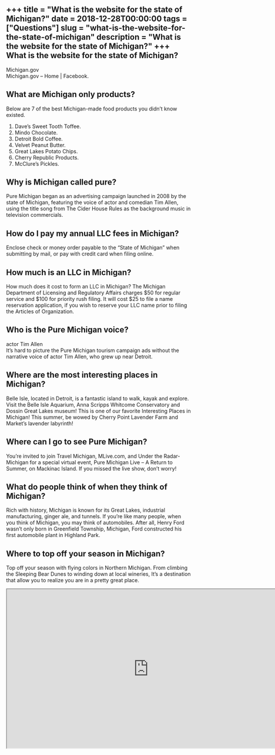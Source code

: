 +++
title = "What is the website for the state of Michigan?"
date = 2018-12-28T00:00:00
tags = ["Questions"]
slug = "what-is-the-website-for-the-state-of-michigan"
description = "What is the website for the state of Michigan?"
+++
What is the website for the state of Michigan?
----------------------------------------------

Michigan.gov  
Michigan.gov – Home | Facebook.

What are Michigan only products?
--------------------------------

Below are 7 of the best Michigan-made food products you didn’t know existed.

1. Dave’s Sweet Tooth Toffee.
2. Mindo Chocolate.
3. Detroit Bold Coffee.
4. Velvet Peanut Butter.
5. Great Lakes Potato Chips.
6. Cherry Republic Products.
7. McClure’s Pickles.

Why is Michigan called pure?
----------------------------

Pure Michigan began as an advertising campaign launched in 2008 by the state of Michigan, featuring the voice of actor and comedian Tim Allen, using the title song from The Cider House Rules as the background music in television commercials.

How do I pay my annual LLC fees in Michigan?
--------------------------------------------

Enclose check or money order payable to the “State of Michigan” when submitting by mail, or pay with credit card when filing online.

How much is an LLC in Michigan?
-------------------------------

How much does it cost to form an LLC in Michigan? The Michigan Department of Licensing and Regulatory Affairs charges $50 for regular service and $100 for priority rush filing. It will cost $25 to file a name reservation application, if you wish to reserve your LLC name prior to filing the Articles of Organization.

Who is the Pure Michigan voice?
-------------------------------

actor Tim Allen  
It’s hard to picture the Pure Michigan tourism campaign ads without the narrative voice of actor Tim Allen, who grew up near Detroit.

Where are the most interesting places in Michigan?
--------------------------------------------------

Belle Isle, located in Detroit, is a fantastic island to walk, kayak and explore. Visit the Belle Isle Aquarium, Anna Scripps Whitcome Conservatory and Dossin Great Lakes museum! This is one of our favorite Interesting Places in Michigan! This summer, be wowed by Cherry Point Lavender Farm and Market’s lavender labyrinth!

Where can I go to see Pure Michigan?
------------------------------------

You’re invited to join Travel Michigan, MLive.com, and Under the Radar-Michigan for a special virtual event, Pure Michigan Live – A Return to Summer, on Mackinac Island. If you missed the live show, don’t worry!

What do people think of when they think of Michigan?
----------------------------------------------------

Rich with history, Michigan is known for its Great Lakes, industrial manufacturing, ginger ale, and tunnels. If you’re like many people, when you think of Michigan, you may think of automobiles. After all, Henry Ford wasn’t only born in Greenfield Township, Michigan, Ford constructed his first automobile plant in Highland Park.

Where to top off your season in Michigan?
-----------------------------------------

Top off your season with flying colors in Northern Michigan. From climbing the Sleeping Bear Dunes to winding down at local wineries, It’s a destination that allow you to realize you are in a pretty great place.

<iframe allow="accelerometer; autoplay; clipboard-write; encrypted-media; gyroscope; picture-in-picture" allowfullscreen="" class="__youtube_prefs__  epyt-is-override  no-lazyload" data-no-lazy="1" data-origheight="433" data-origwidth="770" data-skipgform_ajax_framebjll="" height="433" id="_ytid_12958" loading="lazy" src="https://www.youtube.com/embed/4iOsR4hf1F0?enablejsapi=1&autoplay=0&cc_load_policy=0&cc_lang_pref=&iv_load_policy=1&loop=0&modestbranding=0&rel=1&fs=1&playsinline=0&autohide=2&theme=dark&color=red&controls=1&" title="YouTube player" width="770"></iframe>